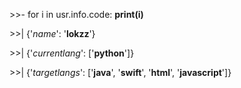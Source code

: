 \>\>- for i in usr.info.code: **print(i)**

\>\>| {'*name*': '**lokzz**'}

\>\>| {'*currentlang*': ['**python**']}

\>\>| {'*targetlangs*': ['**java**', '**swift**', '**html**', '**javascript**']}
